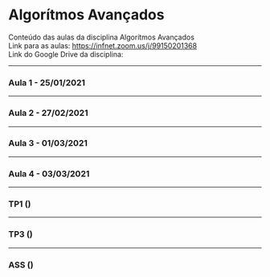 # Algorítmos Avançados
Conteúdo das aulas da disciplina Algorítmos Avançados
<br>Link para as aulas: https://infnet.zoom.us/j/99150201368
<br>Link do Google Drive da disciplina: 

---

### Aula 1 - 25/01/2021

---

### Aula 2 - 27/02/2021

---

### Aula 3 - 01/03/2021

---

### Aula 4 - 03/03/2021

---

### TP1 ()

---

### TP3 ()

---

### ASS ()
